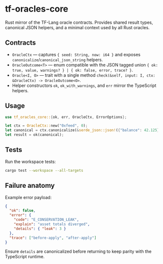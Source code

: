 # tf-oracles-core

Rust mirror of the TF-Lang oracle contracts. Provides shared result types, canonical JSON helpers, and a minimal context used by all Rust oracles.

## Contracts

- `OracleCtx` — captures `{ seed: String, now: i64 }` and exposes `canonicalize`/`canonical_json_string` helpers.
- `OracleOutcome<T>` — enum compatible with the JSON tagged union `{ ok: true, value, warnings? } | { ok: false, error, trace? }`.
- `Oracle<I, O>` — trait with a single method `check(&self, input: I, ctx: &OracleCtx) -> OracleOutcome<O>`.
- Helper constructors `ok`, `ok_with_warnings`, and `err` mirror the TypeScript helpers.

## Usage

```rust
use tf_oracles_core::{ok, err, OracleCtx, ErrorOptions};

let ctx = OracleCtx::new("0xfeed", 0);
let canonical = ctx.canonicalize(&serde_json::json!({"balance": 42.125}))?;
let result = ok(canonical);
```

## Tests

Run the workspace tests:

```bash
cargo test --workspace --all-targets
```

## Failure anatomy

Example error payload:

```json
{
  "ok": false,
  "error": {
    "code": "E_CONSERVATION_LEAK",
    "explain": "asset totals diverged",
    "details": { "leak": 3 }
  },
  "trace": ["before-apply", "after-apply"]
}
```

Ensure `details` are canonicalized before returning to keep parity with the TypeScript runtime.
